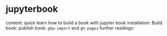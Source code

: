 # jupyterbook

content: quick learn how to build a book with jupyter book
installation:
Build book: 
publish book: `ghp-import` and `gh-pages`
further readings:
